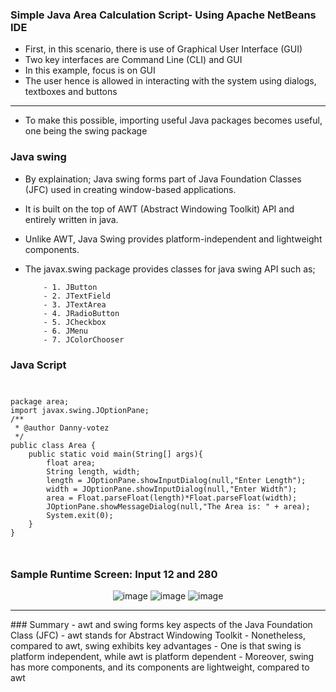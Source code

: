 ### Simple Java Area Calculation Script- Using Apache NetBeans IDE

- First, in this scenario, there is use of Graphical User Interface (GUI)
- Two key interfaces are Command Line (CLI) and GUI
- In this example, focus is on GUI
- The user hence is allowed in interacting with the system using dialogs, textboxes and buttons

<hr>

- To make this possible, importing useful Java packages becomes useful, one being the swing package
### Java swing
- By explaination; Java swing forms part of Java Foundation Classes (JFC) used in creating window-based applications.
- It is built on the top of AWT (Abstract Windowing Toolkit) API and entirely written in java.
- Unlike AWT, Java Swing provides platform-independent and lightweight components.
- The javax.swing package provides classes for java swing API such as;

          - 1. JButton
          - 2. JTextField
          - 3. JTextArea
          - 4. JRadioButton
          - 5. JCheckbox
          - 6. JMenu
          - 7. JColorChooser
### Java Script
<code>
<pre>
package area;
import javax.swing.JOptionPane;
/**
 * @author Danny-votez
 */
public class Area {    
    public static void main(String[] args){
        float area;
        String length, width;        
        length = JOptionPane.showInputDialog(null,"Enter Length");
        width = JOptionPane.showInputDialog(null,"Enter Width");
        area = Float.parseFloat(length)*Float.parseFloat(width);
        JOptionPane.showMessageDialog(null,"The Area is: " + area);        
        System.exit(0);
    }
}
</pre> 
</code>

### Sample Runtime Screen: Input 12 and 280
<div align="center">

![image](https://user-images.githubusercontent.com/77758884/137625874-f56776ef-c4d8-41ca-ae04-3ccadbf87cdc.png) ![image](https://user-images.githubusercontent.com/77758884/137625909-e1fe0a31-bfef-4aed-86d0-e0f93b718662.png) ![image](https://user-images.githubusercontent.com/77758884/137625891-9c4790d8-c9ed-46ab-bbc3-7316b23ef811.png)
</div>
<hr>
### Summary
- awt and swing forms key aspects of the Java Foundation Class (JFC)
- awt stands for Abstract Windowing Toolkit
- Nonetheless, compared to awt, swing exhibits key advantages
- One is that swing is platform independent, while awt is platform dependent
- Moreover, swing has more components, and its components are lightweight, compared to awt
